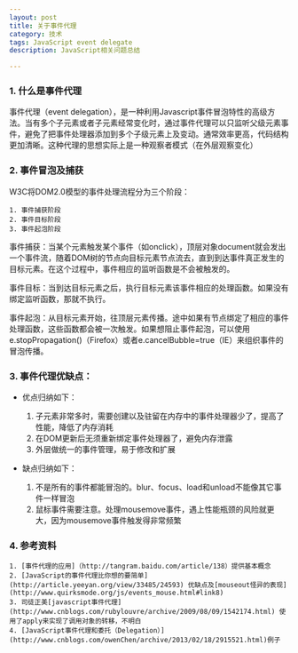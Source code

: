 ```yaml
---
layout: post
title: 关于事件代理
category: 技术
tags: JavaScript event delegate
description: JavaScript相关问题总结

---
```


### 1. 什么是事件代理
事件代理（event delegation），是一种利用Javascript事件冒泡特性的高级方法。当有多个子元素或者子元素经常变化时，通过事件代理可以只监听父级元素事件，避免了把事件处理器添加到多个子级元素上及变动。通常效率更高，代码结构更加清晰。这种代理的思想实际上是一种观察者模式（在外层观察变化）
	
	
### 2. 事件冒泡及捕获

W3C将DOM2.0模型的事件处理流程分为三个阶段：
	
	1. 事件捕获阶段
	2. 事件目标阶段
	3. 事件起泡阶段
	
事件捕获：当某个元素触发某个事件（如onclick），顶层对象document就会发出一个事件流，随着DOM树的节点向目标元素节点流去，直到到达事件真正发生的目标元素。在这个过程中，事件相应的监听函数是不会被触发的。

事件目标：当到达目标元素之后，执行目标元素该事件相应的处理函数。如果没有绑定监听函数，那就不执行。

事件起泡：从目标元素开始，往顶层元素传播。途中如果有节点绑定了相应的事件处理函数，这些函数都会被一次触发。如果想阻止事件起泡，可以使用e.stopPropagation()（Firefox）或者e.cancelBubble=true（IE）来组织事件的冒泡传播。

### 3. 事件代理优缺点：

- 优点归纳如下：

	1. 子元素非常多时，需要创建以及驻留在内存中的事件处理器少了，提高了性能，降低了内存消耗
	2. 在DOM更新后无须重新绑定事件处理器了，避免内存泄露
	3. 外层做统一的事件管理，易于修改和扩展
	
- 缺点归纳如下：

	1. 不是所有的事件都能冒泡的。blur、focus、load和unload不能像其它事件一样冒泡
	2. 鼠标事件需要注意。处理mousemove事件，遇上性能瓶颈的风险就更大，因为mousemove事件触发得非常频繁
	
### 4. 参考资料

	1. [事件代理的应用]（http://tangram.baidu.com/article/138）提供基本概念
	2. [JavaScript的事件代理比你想的要简单](http://article.yeeyan.org/view/33485/24593) 优缺点及[mouseout怪异的表现](http://www.quirksmode.org/js/events_mouse.html#link8)
	3. 司徒正美[javascript事件代理](http://www.cnblogs.com/rubylouvre/archive/2009/08/09/1542174.html) 使用了apply来实现了调用对象的转移，不明白
	4. [JavaScript事件代理和委托（Delegation）](http://www.cnblogs.com/owenChen/archive/2013/02/18/2915521.html)例子